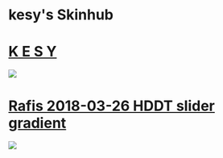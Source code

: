 # kesy's Skinhub 

# [K E S Y](https://drive.google.com/file/d/1pXtxzL1ucAEN0h5czYhhCVys-rRAAmEK/view?usp=sharing)
![](https://media.discordapp.net/attachments/970435244870221894/1069074906895110174/screenshot049.jpg?width=1202&height=676)

# [Rafis 2018-03-26 HDDT slider gradient](https://drive.google.com/file/d/1i3s2W2UqAR7n0zvTfQMjWryYXxAHQF4h/view?usp=sharing)
![](https://i.imgur.com/WTMN1kX.jpg)

